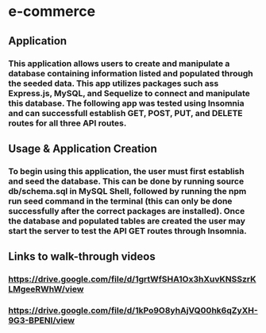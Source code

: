 # e-commerce
## Application
### This application allows users to create and manipulate a database containing information listed and populated through the seeded data. This app utilizes packages such ass Express.js, MySQL, and Sequelize to connect and manipulate this database. The following app was tested using Insomnia and can successfull establish GET, POST, PUT, and DELETE routes for all three API routes.

## Usage & Application Creation
### To begin using this application, the user must first establish and seed the database. This can be done by running source db/schema.sql in MySQL Shell, followed by running the npm run seed command in the terminal (this can only be done successfully after the correct packages are installed). Once the database and populated tables are created the user may start the server to test the API GET routes through Insomnia.

## Links to walk-through videos
### https://drive.google.com/file/d/1grtWfSHA1Ox3hXuvKNSSzrKLMgeeRWhW/view
### https://drive.google.com/file/d/1kPo9O8yhAjVQ00hk6qZyXH-9G3-BPENl/view